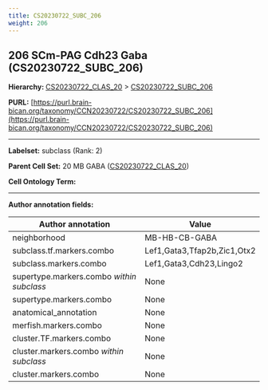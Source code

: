 ```yaml
---
title: CS20230722_SUBC_206
weight: 206
---
```

## 206 SCm-PAG Cdh23 Gaba (CS20230722_SUBC_206)
<b>Hierarchy: </b>
[CS20230722_CLAS_20](../CS20230722_CLAS_20) >
[CS20230722_SUBC_206](../CS20230722_SUBC_206)

**PURL:** [https://purl.brain-bican.org/taxonomy/CCN20230722/CS20230722_SUBC_206](https://purl.brain-bican.org/taxonomy/CCN20230722/CS20230722_SUBC_206)

---


**Labelset:** subclass (Rank: 2)

**Parent Cell Set:** 20 MB GABA ([CS20230722_CLAS_20](../CS20230722_CLAS_20))



**Cell Ontology Term:** 

[MARKER GENES.]: #


---

[TRANSFERRED ANNOTATIONS.]: #


[AUTHOR ANNOTATION FIELDS.]: #


**Author annotation fields:**

| Author annotation | Value |
|-------------------|-------|
|neighborhood|MB-HB-CB-GABA|
|subclass.tf.markers.combo|Lef1,Gata3,Tfap2b,Zic1,Otx2|
|subclass.markers.combo|Lef1,Gata3,Cdh23,Lingo2|
|supertype.markers.combo _within subclass_|None|
|supertype.markers.combo|None|
|anatomical_annotation|None|
|merfish.markers.combo|None|
|cluster.TF.markers.combo|None|
|cluster.markers.combo _within subclass_|None|
|cluster.markers.combo|None|
